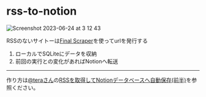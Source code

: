 # rss-to-notion

![Screenshot 2023-06-24 at 3 12 43](https://github.com/herohoro/rss-to-notion/assets/24947347/15b0d116-db74-4ac0-be45-331e3e0e6747)


RSSのないサイトーは[Final Scraper](https://happyou.info/fs/)を使ってurlを発行する  

1. ローカルでSQLiteにデータを収納
2. 前回の実行との変化があればNotionへ転送

---
作り方は[@teraさん](https://github.com/TERAKOSHITAISUKE)の[RSSを取得してNotionデータベースへ自動保存(前半)](https://zenn.dev/terasan/articles/d43f6311fa880f)を参照ください。
